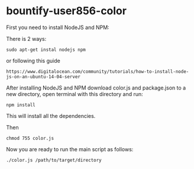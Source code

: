 # bountify-user856-color

First you need to install NodeJS and NPM:

There is 2 ways:

    sudo apt-get instal nodejs npm

or following this guide

    https://www.digitalocean.com/community/tutorials/how-to-install-node-js-on-an-ubuntu-14-04-server

After installing NodeJS and NPM download color.js and package.json to a new directory, open terminal
with this directory and run:
  
    npm install
  
This will install all the dependencies.

Then

    chmod 755 color.js

Now you are ready to run the main script as follows:

    ./color.js /path/to/target/directory
 
 